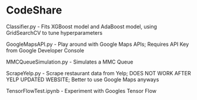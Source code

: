 # CodeShare

Classifier.py - Fits XGBoost model and AdaBoost model, using GridSearchCV to tune hyperparameters

GoogleMapsAPI.py - Play around with Google Maps APIs; Requires API Key from Google Developer Console

MMCQueueSimulation.py - Simulates a MMC Queue

ScrapeYelp.py - Scrape restaurant data from Yelp; DOES NOT WORK AFTER YELP UPDATED WEBSITE; Better to use Google Maps anyways

TensorFlowTest.ipynb - Experiment with Googles Tensor Flow
